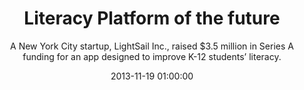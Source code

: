 ---
layout: post
title:  "Literacy Platform of the future"
subtitle:  "A New York City startup, LightSail Inc., raised $3.5 million in Series A funding for an app designed to improve K-12 students’ literacy."
date:   2013-11-19 01:00:00
refurl: http://blogs.wsj.com/venturecapital/2013/11/18/lightsail-education-raises-3-5m-to-ensure-the-bookworms-are-our-future/
source: wsj.com
categories: linkpost
tag: post
---